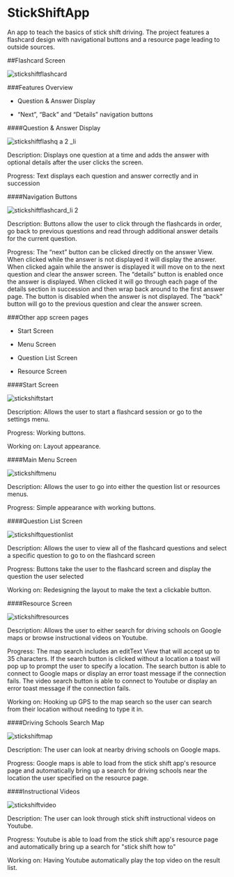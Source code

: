 # StickShiftApp
An app to teach the basics of stick shift driving. The project features a flashcard design with navigational buttons and a resource page leading to outside sources.

##Flashcard Screen

![stickshiftflashcard](https://cloud.githubusercontent.com/assets/25094066/22002403/c9af693a-dc00-11e6-87d9-38db392db705.png)

###Features Overview

* Question & Answer Display

* “Next”, “Back” and “Details” navigation buttons

####Question & Answer Display

![stickshiftflashq a 2 _li](https://cloud.githubusercontent.com/assets/25094066/22004137/2a26eda8-dc0e-11e6-861a-c9ffbfa5400e.jpg)


Description: Displays one question at a time and adds the answer with optional details after the user clicks the screen.

Progress: Text displays each question and answer correctly and in succession

####Navigation Buttons

![stickshiftflashcard_li 2](https://cloud.githubusercontent.com/assets/25094066/22011529/602a9158-dc44-11e6-8dac-72d41e6b4b95.jpg)

Description: Buttons allow the user to click through the flashcards in order, go back to previous questions and read through additional answer details for the current question.

Progress: The “next” button can be clicked directly on the answer View.  When clicked while the answer is not displayed it will display the answer.  When clicked again while the answer is displayed it will move on to the next question and clear the answer screen.
The “details” button is enabled once the answer is displayed.  When clicked it will go through each page of the details section in succession and then wrap back around to the first answer page.  The button is disabled when the answer is not displayed.
The “back” button will go to the previous question and clear the answer screen.

###Other app screen pages

* Start Screen

* Menu Screen

* Question List Screen

* Resource Screen

####Start Screen

![stickshiftstart](https://cloud.githubusercontent.com/assets/25094066/22002409/c9c33ac8-dc00-11e6-8411-90a64a04120f.png)

Description:  Allows the user to start a flashcard session or go to the settings menu.

Progress: Working buttons.

Working on: Layout appearance.

####Main Menu Screen

![stickshiftmenu](https://cloud.githubusercontent.com/assets/25094066/22002407/c9b257bc-dc00-11e6-8168-c0630ea06d57.png)

Description:  Allows the user to go into either the question list or resources menus.

Progress: Simple appearance with working buttons.


####Question List Screen

![stickshiftquestionlist](https://cloud.githubusercontent.com/assets/25094066/22002406/c9b2006e-dc00-11e6-8cf6-e3b50f555dda.png)

Description:  Allows the user to view all of the flashcard questions and select a specific question to go to on the flashcard screen

Progress: Buttons take the user to the flashcard screen and display the question the user selected

Working on: Redesigning the layout to make the text a clickable button.

####Resource Screen

![stickshiftresources](https://cloud.githubusercontent.com/assets/25094066/22002410/c9c56b40-dc00-11e6-8386-b895e602519f.png)

Description:  Allows the user to either search for driving schools on Google maps or browse instructional videos on Youtube.

Progress:  The map search includes an editText View that will accept up to 35 characters.  If the search button is clicked without a location a toast will pop up to prompt the user to specify a location.  The search button is able to connect to Google maps or display an error toast message if the connection fails.  The video search button is able to connect to Youtube or display an error toast message if the connection fails.

Working on:  Hooking up GPS to the map search so the user can search from their location without needing to type it in.

####Driving Schools Search Map

![stickshiftmap](https://cloud.githubusercontent.com/assets/25094066/22002405/c9b1f39e-dc00-11e6-90dc-c77f64e89ccf.png)

Description:  The user can look at nearby driving schools on Google maps.

Progress:  Google maps is able to load from the stick shift app's resource page and automatically bring up a search for driving schools near the location the user specified on the resource page.

####Instructional Videos

![stickshiftvideo](https://cloud.githubusercontent.com/assets/25094066/22002408/c9c2bada-dc00-11e6-8214-2fd524852e19.png)

Description:  The user can look through stick shift instructional videos on Youtube.

Progress:  Youtube is able to load from the stick shift app's resource page and automatically bring up a search for "stick shift how to"

Working on: Having Youtube automatically play the top video on the result list.

